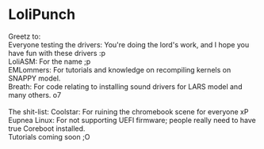 # LoliPunch

Greetz to: \
Everyone testing the drivers: You're doing the lord's work, and I hope you have fun with these drivers :p \
LoliASM: For the name ;p \
EMLommers: For tutorials and knowledge on recompiling kernels on SNAPPY model. \
Breath: For code relating to installing sound drivers for LARS model and many others. o7 \
\
The shit-list:
Coolstar: For ruining the chromebook scene for everyone xP \
Eupnea Linux: For not supporting UEFI firmware; people really need to have true Coreboot installed. \
Tutorials coming soon ;O
